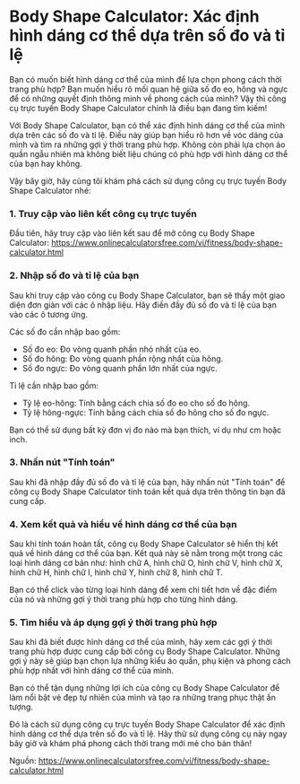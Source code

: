 Body Shape Calculator: Xác định hình dáng cơ thể dựa trên số đo và tỉ lệ
========================================================================

Bạn có muốn biết hình dáng cơ thể của mình để lựa chọn phong cách thời trang phù hợp? Bạn muốn hiểu rõ mối quan hệ giữa số đo eo, hông và ngực để có những quyết định thông minh về phong cách của mình? Vậy thì công cụ trực tuyến Body Shape Calculator chính là điều bạn đang tìm kiếm!

Với Body Shape Calculator, bạn có thể xác định hình dáng cơ thể của mình dựa trên các số đo và tỉ lệ. Điều này giúp bạn hiểu rõ hơn về vóc dáng của mình và tìm ra những gợi ý thời trang phù hợp. Không còn phải lựa chọn áo quần ngẫu nhiên mà không biết liệu chúng có phù hợp với hình dáng cơ thể của bạn hay không.

Vậy bây giờ, hãy cùng tôi khám phá cách sử dụng công cụ trực tuyến Body Shape Calculator nhé:

### 1. Truy cập vào liên kết công cụ trực tuyến

Đầu tiên, hãy truy cập vào liên kết sau để mở công cụ Body Shape Calculator: <https://www.onlinecalculatorsfree.com/vi/fitness/body-shape-calculator.html>

### 2. Nhập số đo và tỉ lệ của bạn

Sau khi truy cập vào công cụ Body Shape Calculator, bạn sẽ thấy một giao diện đơn giản với các ô nhập liệu. Hãy điền đầy đủ số đo và tỉ lệ của bạn vào các ô tương ứng.

Các số đo cần nhập bao gồm:

- Số đo eo: Đo vòng quanh phần nhỏ nhất của eo.
- Số đo hông: Đo vòng quanh phần rộng nhất của hông.
- Số đo ngực: Đo vòng quanh phần lớn nhất của ngực.

Tỉ lệ cần nhập bao gồm:

- Tỷ lệ eo-hông: Tính bằng cách chia số đo eo cho số đo hông.
- Tỷ lệ hông-ngực: Tính bằng cách chia số đo hông cho số đo ngực.

Bạn có thể sử dụng bất kỳ đơn vị đo nào mà bạn thích, ví dụ như cm hoặc inch.

### 3. Nhấn nút "Tính toán"

Sau khi đã nhập đầy đủ số đo và tỉ lệ của bạn, hãy nhấn nút "Tính toán" để công cụ Body Shape Calculator tính toán kết quả dựa trên thông tin bạn đã cung cấp.

### 4. Xem kết quả và hiểu về hình dáng cơ thể của bạn

Sau khi tính toán hoàn tất, công cụ Body Shape Calculator sẽ hiển thị kết quả về hình dáng cơ thể của bạn. Kết quả này sẽ nằm trong một trong các loại hình dáng cơ bản như: hình chữ A, hình chữ O, hình chữ V, hình chữ X, hình chữ H, hình chữ I, hình chữ Y, hình chữ 8, hình chữ T.

Bạn có thể click vào từng loại hình dáng để xem chi tiết hơn về đặc điểm của nó và những gợi ý thời trang phù hợp cho từng hình dáng.

### 5. Tìm hiểu và áp dụng gợi ý thời trang phù hợp

Sau khi đã biết được hình dáng cơ thể của mình, hãy xem các gợi ý thời trang phù hợp được cung cấp bởi công cụ Body Shape Calculator. Những gợi ý này sẽ giúp bạn chọn lựa những kiểu áo quần, phụ kiện và phong cách phù hợp nhất với hình dáng cơ thể của mình.

Bạn có thể tận dụng những lợi ích của công cụ Body Shape Calculator để làm nổi bật vẻ đẹp tự nhiên của mình và tạo ra những trang phục thật ấn tượng.

Đó là cách sử dụng công cụ trực tuyến Body Shape Calculator để xác định hình dáng cơ thể dựa trên số đo và tỉ lệ. Hãy thử sử dụng công cụ này ngay bây giờ và khám phá phong cách thời trang mới mẻ cho bản thân!

Nguồn: <https://www.onlinecalculatorsfree.com/vi/fitness/body-shape-calculator.html>
